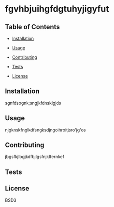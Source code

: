 # fgvhbjuihgfdgtuhyjigyfut

## Table of Contents
    
* [Installation](#Installation)
    
* [Usage](#Usage)
    
* [Contributing](#Contributing)
    
* [Tests](#Tests)
    
* [License](#License)
    
## Installation
sgnfdsognk;sngjkfdnsklgjds
## Usage
njgknskfnglkdfsngksdjngoihroitjsro'jg'os
## Contributing 
jbgsfkjlbgjkdfbjlgsfnjklfernkef
## Tests    
## License
BSD3